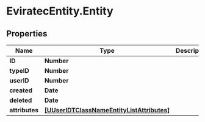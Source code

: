 # EviratecEntity.Entity

## Properties
Name | Type | Description | Notes
------------ | ------------- | ------------- | -------------
**ID** | **Number** |  | 
**typeID** | **Number** |  | [optional] 
**userID** | **Number** |  | [optional] 
**created** | **Date** |  | [optional] 
**deleted** | **Date** |  | [optional] 
**attributes** | [**[UUserIDTClassNameEntityListAttributes]**](UUserIDTClassNameEntityListAttributes.md) |  | [optional] 


